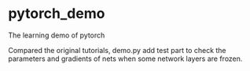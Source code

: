 # pytorch_demo
The learning demo of pytorch

Compared the original tutorials, demo.py add test part to check the parameters and gradients of nets when some network layers are frozen.
